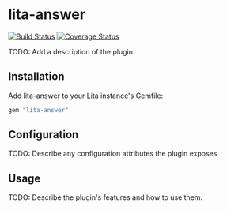 # lita-answer

[![Build Status](https://travis-ci.org/fieldwind1/lita-answer.png?branch=master)](https://travis-ci.org/fieldwind1/lita-answer)
[![Coverage Status](https://coveralls.io/repos/fieldwind1/lita-answer/badge.png)](https://coveralls.io/r/fieldwind1/lita-answer)

TODO: Add a description of the plugin.

## Installation

Add lita-answer to your Lita instance's Gemfile:

``` ruby
gem "lita-answer"
```

## Configuration

TODO: Describe any configuration attributes the plugin exposes.

## Usage

TODO: Describe the plugin's features and how to use them.
